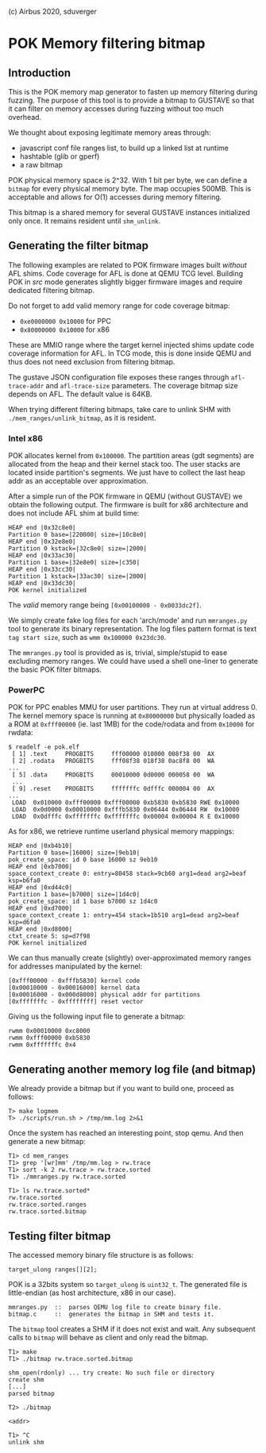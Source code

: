 (c) Airbus 2020, sduverger

# POK Memory filtering bitmap

## Introduction

This is the POK memory map generator to fasten up memory filtering
during fuzzing. The purpose of this tool is to provide a bitmap to
GUSTAVE so that it can filter on memory accesses during fuzzing
without too much overhead.

We thought about exposing legitimate memory areas through:

- javascript conf file ranges list, to build up a linked list at
  runtime
- hashtable (glib or gperf)
- a raw bitmap

POK physical memory space is 2^32. With 1 bit per byte, we can define
a `bitmap` for every physical memory byte. The map occupies
500MB. This is acceptable and allows for O(1) accesses during memory
filtering.

This bitmap is a shared memory for several GUSTAVE instances
initialized only once. It remains resident until `shm_unlink`.

## Generating the filter bitmap

The following examples are related to POK firmware images built
*without* AFL shims. Code coverage for AFL is done at QEMU TCG
level. Building POK in *src* mode generates slightly bigger firmware
images and require dedicated filtering bitmap.

Do not forget to add valid memory range for code coverage bitmap:
- `0xe0000000 0x10000` for PPC
- `0x80000000 0x10000` for x86

These are MMIO range where the target kernel injected shims update
code coverage information for AFL. In TCG mode, this is done inside
QEMU and thus does not need exclusion from filtering bitmap.

The gustave JSON configuration file exposes these ranges through
`afl-trace-addr` and `afl-trace-size` parameters. The coverage bitmap
size depends on AFL. The default value is 64KB.

When trying different filtering bitmaps, take care to unlink SHM with
`./mem_ranges/unlink_bitmap`, as it is resident.

### Intel x86

POK allocates kernel from `0x100000`. The partition areas (gdt
segments) are allocated from the heap and their kernel stack too. The
user stacks are located inside partition's segments. We just have to
collect the last heap addr as an acceptable over approximation.

After a simple run of the POK firmware in QEMU (without GUSTAVE) we
obtain the following output. The firmware is built for x86
architecture and does not include AFL shim at build time:

```
HEAP end |0x32c8e0|
Partition 0 base=|220000| size=|10c8e0|
HEAP end |0x32e8e0|
Partition 0 kstack=|32c8e0| size=|2000|
HEAP end |0x33ac30|
Partition 1 base=|32e8e0| size=|c350|
HEAP end |0x33cc30|
Partition 1 kstack=|33ac30| size=|2000|
HEAP end |0x33dc30|
POK kernel initialized
```

The *valid* memory range being `[0x00100000 - 0x0033dc2f]`.

We simply create fake log files for each 'arch/mode' and run
`mmranges.py` tool to generate its binary representation. The log
files pattern format is text `tag start size`, such as `wmm 0x100000
0x23dc30`.

The `mmranges.py` tool is provided as is, trivial, simple/stupid to
ease excluding memory ranges. We could have used a shell one-liner to
generate the basic POK filter bitmaps.


### PowerPC

POK for PPC enables MMU for user partitions. They run at virtual
address 0. The kernel memory space is running at `0x80000000` but
physically loaded as a ROM at `0xfff00000` (ie. last 1MB) for the
code/rodata and from `0x10000` for rwdata:

```
$ readelf -e pok.elf
 [ 1] .text     PROGBITS     fff00000 010000 008f38 00  AX
 [ 2] .rodata   PROGBITS     fff08f38 018f38 0ac8f8 00  WA
...
 [ 5] .data     PROGBITS     00010000 0d0000 000058 00  WA
 ...
 [ 9] .reset    PROGBITS     fffffffc 0dfffc 000004 00  AX
...
 LOAD  0x010000 0xfff00000 0xfff00000 0xb5830 0xb5830 RWE 0x10000
 LOAD  0x0d0000 0x00010000 0xfffb5830 0x06444 0x06444 RW  0x10000
 LOAD  0x0dfffc 0xfffffffc 0xfffffffc 0x00004 0x00004 R E 0x10000
```

As for x86, we retrieve runtime userland physical memory mappings:

```
HEAP end |0xb4b10|
Partition 0 base=|16000| size=|9eb10|
pok_create_space: id 0 base 16000 sz 9eb10
HEAP end |0xb7000|
space_context_create 0: entry=80458 stack=9cb60 arg1=dead arg2=beaf ksp=b6fa0
HEAP end |0xd44c0|
Partition 1 base=|b7000| size=|1d4c0|
pok_create_space: id 1 base b7000 sz 1d4c0
HEAP end |0xd7000|
space_context_create 1: entry=454 stack=1b510 arg1=dead arg2=beaf ksp=d6fa0
HEAP end |0xd8000|
ctxt_create 5: sp=d7f98
POK kernel initialized
```

We can thus manually create (slightly) over-approximated memory ranges
for addresses manipulated by the kernel:

```
[0xfff00000 - 0xfffb5830] kernel code
[0x00010000 - 0x00016000] kernel data
[0x00016000 - 0x000d8000] physical addr for partitions
[0xfffffffc - 0xffffffff] reset vector
```

Giving us the following input file to generate a bitmap:

```
rwmm 0x00010000 0xc8000
rwmm 0xfff00000 0xb5830
rwmm 0xfffffffc 0x4
```


## Generating another memory log file (and bitmap)

We already provide a bitmap but if you want to build one, proceed as
follows:

```
T> make logmem
T> ./scripts/run.sh > /tmp/mm.log 2>&1
```

Once the system has reached an interesting point, stop qemu. And then
generate a new bitmap:

```
T1> cd mem_ranges
T1> grep '[wr]mm' /tmp/mm.log > rw.trace
T1> sort -k 2 rw.trace > rw.trace.sorted
T1> ./mmranges.py rw.trace.sorted

T1> ls rw.trace.sorted*
rw.trace.sorted
rw.trace.sorted.ranges
rw.trace.sorted.bitmap
```

## Testing filter bitmap

The accessed memory binary file structure is as follows:

```
target_ulong ranges[][2];
```

POK is a 32bits system so `target_ulong` is `uint32_t`. The generated
file is little-endian (as host architecture, x86 in our case).

```
mmranges.py  ::  parses QEMU log file to create binary file.
bitmap.c     ::  generates the bitmap in SHM and tests it.
```

The `bitmap` tool creates a SHM if it does not exist and wait. Any
subsequent calls to `bitmap` will behave as client and only read the
bitmap.

```
T1> make
T1> ./bitmap rw.trace.sorted.bitmap

shm_open(rdonly) ... try create: No such file or directory
create shm
[...]
parsed bitmap

T2> ./bitmap

<addr>

T1> ^C
unlink shm
```
